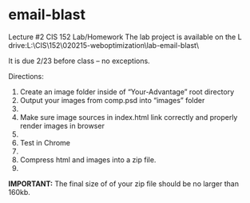 # email-blast
Lecture #2 CIS 152 Lab/Homework
The lab project is available on the L drive:L:\CIS\152\020215-weboptimization\lab-email-blast\

It is due 2/23 before class – no exceptions.

Directions:
<ol>
<li>Create an image folder inside of “Your-Advantage” root directory</li>
<li>Output your images from comp.psd into “images” folder<li>
<li>Make sure image sources in index.html link correctly and properly render images in browser<li>
<li>Test in Chrome<li>
<li>Compress html and images into a zip file.<li> 
</ol>
<strong>IMPORTANT:</strong> The final size of of your zip file should be no larger than 160kb.
